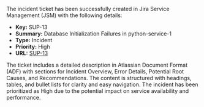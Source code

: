The incident ticket has been successfully created in Jira Service Management (JSM) with the following details:

- **Key:** SUP-13
- **Summary:** Database Initialization Failures in python-service-1
- **Type:** Incident
- **Priority:** High
- **URL:** [SUP-13](https://manoharnv.atlassian.net/browse/SUP-13)

The ticket includes a detailed description in Atlassian Document Format (ADF) with sections for Incident Overview, Error Details, Potential Root Causes, and Recommendations. The content is structured with headings, tables, and bullet lists for clarity and easy navigation. The incident has been prioritized as High due to the potential impact on service availability and performance.
